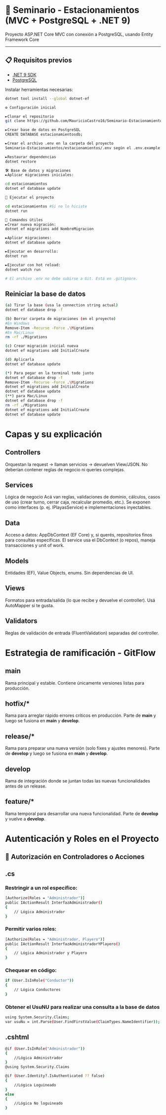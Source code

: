 # 🚗 Seminario - Estacionamientos (MVC + PostgreSQL + .NET 9)

Proyecto ASP.NET Core MVC con conexión a PostgreSQL, usando Entity Framework Core

---

## 📋 Requisitos previos

- [.NET 9 SDK](https://dotnet.microsoft.com/en-us/download)
- [PostgreSQL](https://www.postgresql.org/download/)

Instalar herramientas necesarias:
```bash
dotnet tool install --global dotnet-ef

⚙️ Configuración inicial

►Clonar el repositorio
git clone https://github.com/MauricioCastro16/Seminario-Estacionamientos

►Crear base de datos en PostgreSQL
CREATE DATABASE estacionamientosdb;

►Crear el archivo .env en la carpeta del proyecto
Seminario-Estacionamientos/estacionamientos/.env según el .env.example

►Restaurar dependencias
dotnet restore

🛠️ Base de datos y migraciones
►Aplicar migraciones iniciales:

cd estacionamientos
dotnet ef database update

🚀 Ejecutar el proyecto

cd estacionamientos #Si no lo hiciste
dotnet run

🧪 Comandos útiles
►Crear nueva migración:
dotnet ef migrations add NombreMigracion

►Aplicar migraciones:
dotnet ef database update

►Ejecutar en desarrollo:
dotnet run

►Ejecutar con hot reload:
dotnet watch run

# El archivo .env no debe subirse a Git. Está en .gitignore.
```

## Reiniciar la base de datos
``` bash
(a) Tirar la base (usa la connection string actual)
dotnet ef database drop -f

(b) Borrar carpeta de migraciones (en el proyecto)
#En Windows
Remove-Item -Recurse -Force .\Migrations
#En Mac/Linux
rm -rf ./Migrations

(c) Crear migración inicial nueva
dotnet ef migrations add InitialCreate

(d) Aplicarla
dotnet ef database update

(*) Para pegar en la terminal todo junto
dotnet ef database drop -f
Remove-Item -Recurse -Force .\Migrations
dotnet ef migrations add InitialCreate
dotnet ef database update
(**) para Mac/Linux
dotnet ef database drop -f
rm -rf ./Migrations
dotnet ef migrations add InitialCreate
dotnet ef database update
```

# Capas y su explicación
## Controllers
Orquestan la request → llaman servicios → devuelven View/JSON.
No deberían contener reglas de negocio ni queries complejas.

## Services
Lógica de negocio
Acá van reglas, validaciones de dominio, cálculos, casos de uso (crear turno, cerrar caja, recalcular promedio, etc.).
Se exponen como interfaces (p. ej. IPlayasService) e implementaciones inyectables.

## Data
Acceso a datos: AppDbContext (EF Core) y, si querés, repositorios finos para consultas específicas.
El service usa el DbContext (o repos), maneja transacciones y unit of work.

## Models
Entidades (EF), Value Objects, enums. Sin dependencias de UI.

## Views
Formatos para entrada/salida (lo que recibe y devuelve el controller). Usá AutoMapper si te gusta.

## Validators
Reglas de validación de entrada (FluentValidation) separadas del controller.

# Estrategia de ramificación - GitFlow

## **main**
Rama principal y estable. Contiene únicamente versiones listas para producción.

## hotfix/*
Rama para arreglar rápido errores críticos en producción. Parte de **main** y luego se fusiona en **main** y **develop**.

## release/*
Rama para preparar una nueva versión (solo fixes y ajustes menores). Parte de **develop** y luego se fusiona en **main** y **develop**.

## **develop**
Rama de integración donde se juntan todas las nuevas funcionalidades antes de un release.

## feature/*
Rama temporal para desarrollar una nueva funcionalidad. Parte de **develop** y vuelve a **develop**.

# Autenticación y Roles en el Proyecto

## 📌 Autorización en Controladores o Acciones
## .cs
### Restringir a un rol específico:
``` bash
[Authorize(Roles = "Administrador")]
public IActionResult InterfazAdministrador()
{
    // Lógica Administrador
}
```
### Permitir varios roles:
``` bash
[Authorize(Roles = "Administrador, Playero")]
public IActionResult InterfazAdministradorYPlayero()
{
    // Lógica Administrador y Playero
}
```
### Chequear en código:
``` bash
if (User.IsInRole("Conductor"))
{
    // Lógica Conductores
}
```

### Obtener el UsuNU para realizar una consulta a la base de datos
``` bash
using System.Security.Claims;
var usuNu = int.Parse(User.FindFirstValue(ClaimTypes.NameIdentifier));
```

## .cshtml
``` bash
@if (User.IsInRole("Administrador"))
{
    //Lógica Administrador
}
@using System.Security.Claims

@if (User.Identity?.IsAuthenticated ?? false)
{
    //Lógica Loguineado
}
else
{
    //Lógica No loguineado
}
```